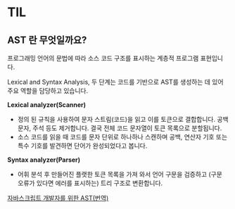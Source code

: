 # TIL

## AST 란 무엇일까요?

프로그래밍 언어의 문법에 따라 소스 코드 구조를 표시하는 계층적 프로그램 표현입니다.

Lexical and Syntax Analysis, 두 단계는 코드를 기반으로 AST를 생성하는 데 있어 주요 역할을 담당하고 있습니다.

**Lexical analyzer(Scanner)**

- 정의 된 규칙을 사용하여 문자 스트림(코드)을 읽고 이를 토큰으로 결합합니다. 공백 문자, 주석 등도 제거합니다. 결국 전체 코드 문자열이 토큰 목록으로 분할됩니다.
- 소스 코드를 읽을 때 코드를 문자 단위로 하나하나 스캔하며 공백, 연산자 기호 또는 특수 기호를 발견하면 단어가 완성되었다고 봅니다.

**Syntax analyzer(Parser)**

- 어휘 분석 후 만들어진 플랫한 토큰 목록을 가져 와서 언어 구문을 검증하고 (구문 오류가 있다면 에러를 표시하는) 트리 구조로 변환합니다.

[자바스크립트 개발자를 위한 AST(번역)](https://gyujincho.github.io/2018-06-19/AST-for-JS-devlopers)
